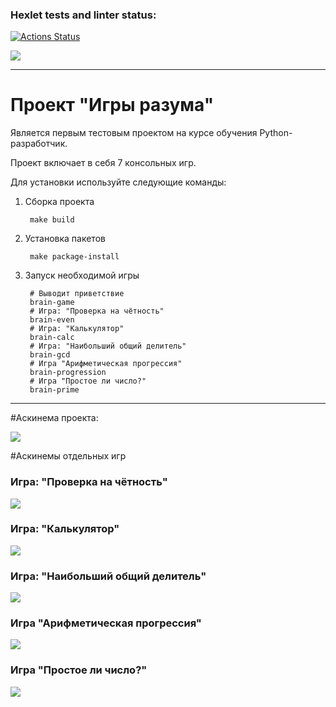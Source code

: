 ### Hexlet tests and linter status:
[![Actions Status](https://github.com/Ave-Kor/python-project-49/actions/workflows/hexlet-check.yml/badge.svg)](https://github.com/Ave-Kor/python-project-49/actions)

<a href="https://codeclimate.com/github/Ave-Kor/python-project-49/maintainability"><img src="https://api.codeclimate.com/v1/badges/1f8e196b64828d03b536/maintainability" /></a>

*********************************************************************


# Проект "Игры разума"

Является первым тестовым проектом на курсе обучения Python-разработчик.

Проект включает в себя 7 консольных игр.

Для установки используйте следующие команды:

1. Cборка проекта

        make build

2. Установка пакетов

        make package-install

3. Запуск необходимой игры

        # Выводит приветствие
        brain-game
        # Игра: "Проверка на чётность" 
        brain-even
        # Игра: "Калькулятор"
        brain-calc
        # Игра: "Наибольший общий делитель"
        brain-gcd
        # Игра "Арифметическая прогрессия"
        brain-progression
        # Игра "Простое ли число?"
        brain-prime



*********************************************************************

#Аскинема проекта:

<a href="https://asciinema.org/a/dk86URdaxnuNQfcTIjPHArMqz" target="_blank"><img src="https://asciinema.org/a/dk86URdaxnuNQfcTIjPHArMqz.svg" /></a>

#Аскинемы отдельных игр

### Игра: "Проверка на чётность"
<a href="https://asciinema.org/a/uqn7N248vykyRv2KobCdbDOfT" target="_blank"><img src="https://asciinema.org/a/uqn7N248vykyRv2KobCdbDOfT.svg" /></a>

### Игра: "Калькулятор"
<a href="https://asciinema.org/a/QVFOG4vnlc0JtT5zv3EI6NDDN" target="_blank"><img src="https://asciinema.org/a/QVFOG4vnlc0JtT5zv3EI6NDDN.svg" /></a>

### Игра: "Наибольший общий делитель"
<a href="https://asciinema.org/a/KgwwZtEaXG2M0atbUix9qKgpw" target="_blank"><img src="https://asciinema.org/a/KgwwZtEaXG2M0atbUix9qKgpw.svg" /></a>

### Игра "Арифметическая прогрессия"
<a href="https://asciinema.org/a/RdMkRo9mogfjZeJs6F7WUKU9z" target="_blank"><img src="https://asciinema.org/a/RdMkRo9mogfjZeJs6F7WUKU9z.svg" /></a>

### Игра "Простое ли число?"
<a href="https://asciinema.org/a/8XdlIoJJOCk7SBhfn4gFeyTj9" target="_blank"><img src="https://asciinema.org/a/8XdlIoJJOCk7SBhfn4gFeyTj9.svg" /></a>
